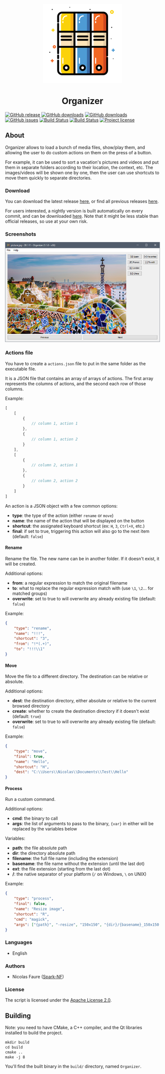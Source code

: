 <p align="center"><img src="resources/images/readme.png" alt="" /></p>

<h1 align="center">Organizer</h1>

[![GitHub release](https://img.shields.io/github/release/Spark-NF/organizer.svg)](https://github.com/Spark-NF/organizer/releases/latest)
[![GitHub downloads](https://img.shields.io/github/downloads/Spark-NF/organizer/latest/total.svg)](https://github.com/Spark-NF/organizer/releases/latest)
[![GitHub downloads](https://img.shields.io/github/downloads/Spark-NF/organizer/total.svg)](https://github.com/Spark-NF/organizer/releases)
[![GitHub issues](https://img.shields.io/github/issues/Spark-NF/organizer.svg)](https://github.com/Spark-NF/organizer/issues)
[![Build Status](https://travis-ci.org/Spark-NF/organizer.svg?branch=master)](https://travis-ci.org/Spark-NF/organizer)
[![Build Status](https://ci.appveyor.com/api/projects/status/lm08r4q0kuui7a5y/branch/master?svg=true)](https://ci.appveyor.com/project/Spark-NF/organizer)
[![Project license](https://img.shields.io/github/license/Spark-NF/organizer.svg)](https://raw.githubusercontent.com/Spark-NF/organizer/develop/LICENSE)

## About
Organizer allows to load a bunch of media files, show/play them, and allowing the user to do custom actions on them on the press of a button.

For example, it can be used to sort a vacation's pictures and videos and put them in separate folders according to their location, the context, etc. The images/videos will be shown one by one, then the user can use shortcuts to move them quickly to separate directories.

### Download
You can download the latest release [here](https://github.com/Spark-NF/organizer/releases/latest), or find all previous releases [here](https://github.com/Spark-NF/organizer/releases).

For users interested, a nightly version is built automatically on every commit, and can be downloaded [here](https://github.com/Spark-NF/organizer/releases/nightly). Note that it might be less stable than official releases, so use at your own risk.

### Screenshots

![Main](resources/images/screenshots/main.png)

### Actions file
You have to create a `actions.json` file to put in the same folder as the executable file.

It is a JSON file that contains an array of arrays of actions. The first array represents the columns of actions, and the second each row of those columns.

Example:
```js
[
    [
        {
            // column 1, action 1
        },
        {
            // column 1, action 2
        }
    ],
    [
        {
            // column 2, action 1
        },
        {
            // column 2, action 2
        }
    ]
]
```

An action is a JSON object with a few common options:
* **type**: the type of the action (either `rename` or `move`)
* **name**: the name of the action that will be displayed on the button
* **shortcut**: the assignated keyboard shortcut (ex: `H`, `3`, `Ctrl+X`, etc.)
* **final**: if set to true, triggering this action will also go to the next item (default: `false`)

#### Rename
Rename the file. The new name can be in another folder. If it doesn't exist, it will be created.

Additional options:
* **from**: a regular expression to match the original filename
* **to**: what to replace the regular expression match with (use `\1`, `\2`... for matched groups)
* **overwrite**: set to true to will overwrite any already existing file (default: `false`)

Example:
```json
{
    "type": "rename",
    "name": "!!!",
    "shortcut": "3",
    "from": "!*(.+)",
    "to": "!!!\\1"
}
```

#### Move
Move the file to a different directory. The destination can be relative or absolute.

Additional options:
* **dest**: the destination directory, either absolute or relative to the current browsed directory
* **create**: whether to create the destination directory if it doesn't exist (default: `true`)
* **overwrite**: set to true to will overwrite any already existing file (default: `false`)

Example:
```json
{
    "type": "move",
    "final": true,
    "name": "Hello",
    "shortcut": "H",
    "dest": "C:\\Users\\Nicolas\\Documents\\Test\\Hello"
}
```

#### Process
Run a custom command.

Additional options:
* **cmd**: the binary to call
* **args**: the list of arguments to pass to the binary, `{var}` in either will be replaced by the variables below

Variables:
* **path**: the file absolute path
* **dir**: the directory absolute path
* **filename**: the full file name (including the extension)
* **basename**: the file name without the extension (until the last dot)
* **ext**: the file extension (starting from the last dot)
* **/**: the native separator of your platform (`/` on Windows, `\` on UNIX)

Example:
```json
{
    "type": "process",
    "final": false,
    "name": "Resize image",
    "shortcut": "R",
    "cmd": "magick",
    "args": ["{path}", "-resize", "150x150", "{dir}/{basename}_150x150.{ext}"]
}
```

### Languages
* English

### Authors
* Nicolas Faure ([Spark-NF](https://github.com/Spark-NF))

### License
The script is licensed under the [Apache License 2.0](http://www.apache.org/licenses/LICENSE-2.0).

## Building
Note: you need to have CMake, a C++ compiler, and the Qt libraries installed to build the project.

```
mkdir build
cd build
cmake ..
make -j 8
```

You'll find the built binary in the `build/` directory, named `Organizer`.